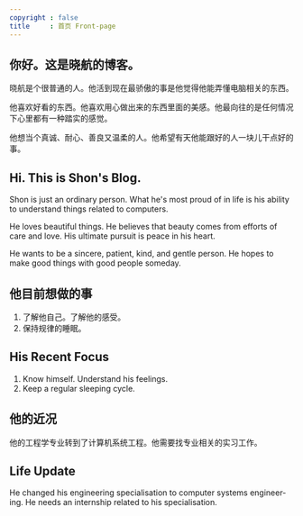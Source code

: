 ```yaml
---
copyright : false
title     : 首页 Front-page
---
```


## 你好。这是晓航的博客。

晓航是个很普通的人。他活到现在最骄傲的事是他觉得他能弄懂电脑相关的东西。

他喜欢好看的东西。他喜欢用心做出来的东西里面的美感。他最向往的是任何情况下心里都有一种踏实的感觉。

他想当个真诚、耐心、善良又温柔的人。他希望有天他能跟好的人一块儿干点好的事。

<h2 lang="en">Hi. This is Shon's Blog.</h2>

<p lang="en">
  Shon is just an ordinary person. What he's most proud of in life is his ability to understand things related to computers.
</p>

<p lang="en">
  He loves beautiful things. He believes that beauty comes from efforts of care and love. His ultimate pursuit is peace in his heart.</p>

<p lang="en">
  He wants to be a sincere, patient, kind, and gentle person. He hopes to make good things with good people someday.
  </p>

## 他目前想做的事

1. 了解他自己。了解他的感受。
2. 保持规律的睡眠。

<h2 lang="en">His Recent Focus</h2>
<ol>
  <li  lang="en">
    Know himself. Understand his feelings.
  </li>
  <li  lang="en">
    Keep a regular sleeping cycle.
  </li>
</ol>

## 他的近况

他的工程学专业转到了计算机系统工程。他需要找专业相关的实习工作。

<h2 lang="en">Life Update</h2>

<p lang="en">He changed his engineering specialisation to computer systems engineering. He needs an internship related to his specialisation.</p>
